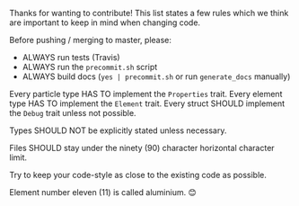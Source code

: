 Thanks for wanting to contribute! This list states a few rules which we think
are important to keep in mind when changing code.

Before pushing / merging to master, please:

* ALWAYS run tests (Travis)
* ALWAYS run the `precommit.sh` script
* ALWAYS build docs (`yes | precommit.sh` or run `generate_docs` manually)

Every particle type HAS TO implement the `Properties` trait.
Every element type HAS TO implement the `Element` trait.
Every struct SHOULD implement the `Debug` trait unless not possible.

Types SHOULD NOT be explicitly stated unless necessary.

Files SHOULD stay under the ninety (90) character horizontal character limit.

Try to keep your code-style as close to the existing code as possible.

Element number eleven (11) is called aluminium. :blush:
